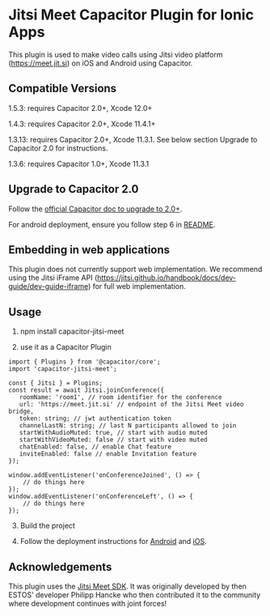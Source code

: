 # Jitsi Meet Capacitor Plugin for Ionic Apps

This plugin is used to make video calls using Jitsi video platform (https://meet.jit.si) on iOS and Android using Capacitor.

## Compatible Versions

1.5.3: requires Capacitor 2.0+, Xcode 12.0+

1.4.3: requires Capacitor 2.0+, Xcode 11.4.1+

1.3.13: requires Capacitor 2.0+, Xcode 11.3.1. See below section Upgrade to Capacitor 2.0 for instructions.

1.3.6: requires Capacitor 1.0+, Xcode 11.3.1

## Upgrade to Capacitor 2.0

Follow the [official Capacitor doc to upgrade to 2.0+](https://ionicframework.com/blog/announcing-capacitor-2-0/?utm_campaign=capacitor&utm_source=hs_email&utm_medium=email&utm_content=86094990&_hsenc=p2ANqtz-894lhie-saMpN3lq1GaI2aQiC9cBv-bvtZK-a9UyN5obOCgqkOxIb7yk1IRuJeK-LEsyKKqkZ3uxmmfV8nxqWzZZXInQ&_hsmi=86094990). 

For android deployment, ensure you follow step 6 in [README](android/README.md).

## Embedding in web applications
   
This plugin does not currently support web implementation. We recommend using the Jitsi iFrame API (https://jitsi.github.io/handbook/docs/dev-guide/dev-guide-iframe) for full web implementation.

## Usage

1. npm install capacitor-jitsi-meet

2. use it as a Capacitor Plugin

```
import { Plugins } from '@capacitor/core';
import 'capacitor-jitsi-meet';

const { Jitsi } = Plugins;
const result = await Jitsi.joinConference({
   roomName: 'room1', // room identifier for the conference
   url: 'https://meet.jit.si' // endpoint of the Jitsi Meet video bridge,
   token: string; // jwt authentication token
   channelLastN: string; // last N participants allowed to join
   startWithAudioMuted: true, // start with audio muted
   startWithVideoMuted: false // start with video muted
   chatEnabled: false, // enable Chat feature
   inviteEnabled: false // enable Invitation feature
});

window.addEventListener('onConferenceJoined', () => {
    // do things here
});
window.addEventListener('onConferenceLeft', () => {
    // do things here
});

```


3. Build the project

4. Follow the deployment instructions for [Android](android/README.md) and [iOS](ios/README.md).

## Acknowledgements

This plugin uses the [Jitsi Meet SDK](https://jitsi.github.io/handbook/docs/dev-guide/dev-guide-mobile). It was originally developed by then ESTOS' developer Philipp Hancke who then contributed it to the community where development continues with joint forces!
